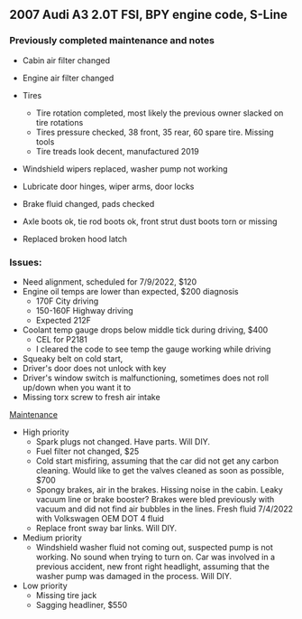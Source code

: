 ## 2007 Audi A3 2.0T FSI, BPY engine code, S-Line

### Previously completed maintenance and notes

- Cabin air filter changed
- Engine air filter changed

- Tires
  - Tire rotation completed, most likely the previous owner slacked on tire rotations
  - Tires pressure checked, 38 front, 35 rear, 60 spare tire. Missing tools
  - Tire treads look decent, manufactured 2019
- Windshield wipers replaced, washer pump not working
- Lubricate door hinges, wiper arms, door locks
- Brake fluid changed, pads checked
- Axle boots ok, tie rod boots ok, front strut dust boots torn or missing
- Replaced broken hood latch

### Issues:

- Need alignment, scheduled for 7/9/2022, $120
- Engine oil temps are lower than expected, $200 diagnosis
  - 170F City driving
  - 150-160F Highway driving
  - Expected 212F
- Coolant temp gauge drops below middle tick during driving, $400
  - CEL for P2181
  - I cleared the code to see temp the gauge working while driving
- Squeaky belt on cold start, 
- Driver's door does not unlock with key
- Driver's window switch is malfunctioning, sometimes does not roll up/down when you want it to
- Missing torx screw to fresh air intake

<u>Maintenance</u>

- High priority 
  - Spark plugs not changed. Have parts. Will DIY.
  - Fuel filter not changed, $25
  - Cold start misfiring, assuming that the car did not get any carbon cleaning. Would like to get the valves cleaned as soon as possible, $700
  - Spongy brakes, air in the brakes. Hissing noise in the cabin. Leaky vacuum line or brake booster? Brakes were bled previously with vacuum and did not find air bubbles in the lines. Fresh fluid 7/4/2022 with Volkswagen OEM DOT 4 fluid
  - Replace front sway bar links. Will DIY.
- Medium priority
  - Windshield washer fluid not coming out, suspected pump is not working. No sound when trying to turn on. Car was involved in a previous accident, new front right headlight, assuming that the washer pump was damaged in the process. Will DIY.
- Low priority
  - Missing tire jack
  - Sagging headliner, $550

